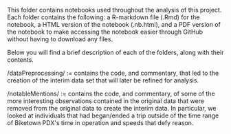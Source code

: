 This folder contains notebooks used throughout the analysis of this project.
Each folder contains the following: a R-markdown file (.Rmd) for the notebook,
a HTML version of the notebook (.nb.html), and a PDF version of the notebook to
make accessing the notebook easier through GitHub without having to download 
any files.


Below you will find a brief description of each of the folders, along with
their contents.


/dataPreprocessing/  := contains the code, and commentary, that led to the
    creation of the interim data set that will later be refined for analysis.


/notableMentions/    := contains the code, and commentary, of some of the more
    interesting observations contained in the original data that were removed
    from the original data to create the interim data. In particular, we looked
    at individuals that had began/ended a trip outside of the time range of
    Biketown PDX's time in operation and speeds that defy reason.